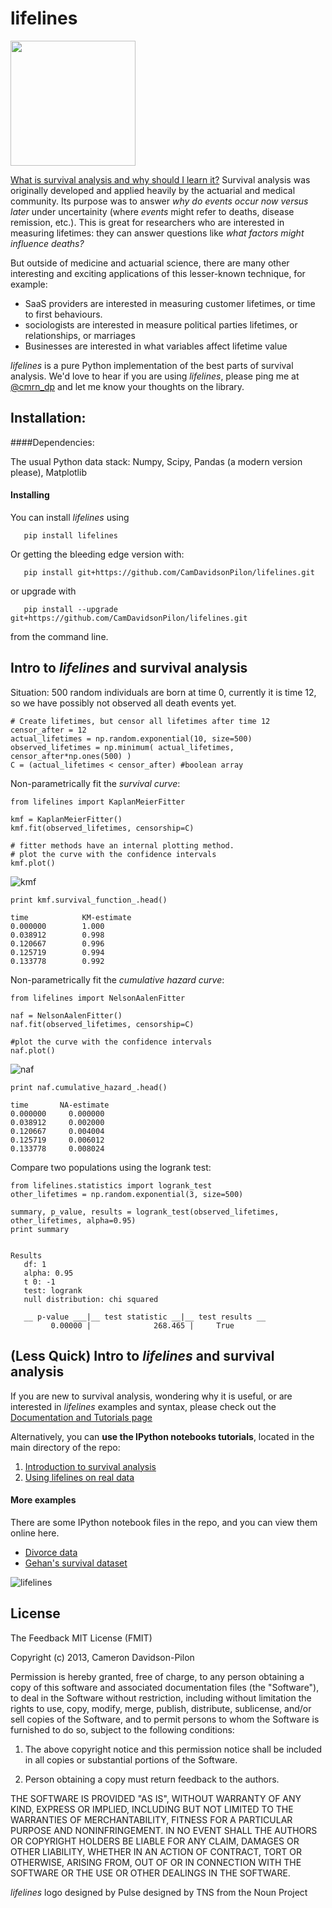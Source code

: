 
lifelines
===========

<img src="http://i.imgur.com/pwGRqiR.png" height=200 />


[What is survival analysis and why should I learn it?](http://lifelines.readthedocs.org/en/latest/Survival%20Analysis%20intro.html)
 Survival analysis was originally developed and applied heavily by the actuarial and medical community. Its purpose was to answer *why do events occur now versus later* under uncertainity (where *events* might refer to deaths, disease remission, etc.). This is great for researchers who are interested in measuring lifetimes: they can answer questions like *what factors might influence deaths?*

But outside of medicine and actuarial science, there are many other interesting and exciting applications of this 
lesser-known technique, for example:
- SaaS providers are interested in measuring customer lifetimes, or time to first behaviours.
- sociologists are interested in measure political parties lifetimes, or relationships, or marriages
- Businesses are interested in what variables affect lifetime value

*lifelines* is a pure Python implementation of the best parts of survival analysis. We'd love to hear if you are using *lifelines*, please ping me at [@cmrn_dp](https://twitter.com/Cmrn_DP) and let me know your 
thoughts on the library. 

## Installation:


####Dependencies:

The usual Python data stack: Numpy, Scipy, Pandas (a modern version please), Matplotlib

#### Installing

You can install *lifelines* using 
      
       pip install lifelines

Or getting the bleeding edge version with:

       pip install git+https://github.com/CamDavidsonPilon/lifelines.git

or upgrade with 

       pip install --upgrade git+https://github.com/CamDavidsonPilon/lifelines.git


from the command line. 


## Intro to *lifelines* and survival analysis
    
Situation: 500 random individuals are born at time 0, currently it is time 12, so we have possibly not observed all death events yet.

    # Create lifetimes, but censor all lifetimes after time 12
    censor_after = 12
    actual_lifetimes = np.random.exponential(10, size=500)
    observed_lifetimes = np.minimum( actual_lifetimes, censor_after*np.ones(500) )
    C = (actual_lifetimes < censor_after) #boolean array

Non-parametrically fit the *survival curve*:

    from lifelines import KaplanMeierFitter

    kmf = KaplanMeierFitter()
    kmf.fit(observed_lifetimes, censorship=C) 

    # fitter methods have an internal plotting method.
    # plot the curve with the confidence intervals
    kmf.plot()

![kmf](http://i.imgur.com/Bq73IfNl.png)

    print kmf.survival_function_.head()

    time            KM-estimate
    0.000000        1.000
    0.038912        0.998
    0.120667        0.996
    0.125719        0.994
    0.133778        0.992

Non-parametrically fit the *cumulative hazard curve*:

    from lifelines import NelsonAalenFitter

    naf = NelsonAalenFitter()
    naf.fit(observed_lifetimes, censorship=C) 

    #plot the curve with the confidence intervals
    naf.plot()

![naf](http://i.imgur.com/2L7arWX.png)

    print naf.cumulative_hazard_.head()

    time       NA-estimate
    0.000000     0.000000
    0.038912     0.002000
    0.120667     0.004004
    0.125719     0.006012
    0.133778     0.008024

Compare two populations using the logrank test:

    from lifelines.statistics import logrank_test
    other_lifetimes = np.random.exponential(3, size=500)

    summary, p_value, results = logrank_test(observed_lifetimes, other_lifetimes, alpha=0.95)
    print summary

    
    Results
       df: 1
       alpha: 0.95
       t 0: -1
       test: logrank
       null distribution: chi squared

       __ p-value ___|__ test statistic __|__ test results __
             0.00000 |              268.465 |     True    
    

## (Less Quick) Intro to *lifelines* and survival analysis

If you are new to survival analysis, wondering why it is useful, or are interested in *lifelines* examples and syntax,
please check out the [Documentation and Tutorials page](http://lifelines.readthedocs.org/en/latest/index.html)

Alternatively, you can **use the IPython notebooks tutorials**, located in the main directory of the repo:

1. [Introduction to survival analysis](http://nbviewer.ipython.org/github/CamDavidsonPilon/lifelines/blob/master/Survival%20Analysis%20intro.ipynb)
2. [Using lifelines on real data](http://nbviewer.ipython.org/github/CamDavidsonPilon/lifelines/blob/master/Intro%20to%20lifelines.ipynb) 


#### More examples

There are some IPython notebook files in the repo, and you can view them online here.

- [Divorce data](http://nbviewer.ipython.org/urls/raw.github.com/CamDavidsonPilon/lifelines/master/datasets/Divorces%2520Rates.ipynb)
- [Gehan's survival dataset](http://nbviewer.ipython.org/urls/raw.github.com/CamDavidsonPilon/lifelines/master/datasets/The%2520Gehan%2520Survival%2520Data.ipynb)


![lifelines](http://i.imgur.com/QXW71zA.png)


## License

The Feedback MIT License (FMIT) 

Copyright (c) 2013, Cameron Davidson-Pilon

Permission is hereby granted, free of charge, to any person obtaining a copy of
this software and associated documentation files (the "Software"), to deal in
the Software without restriction, including without limitation the rights to
use, copy, modify, merge, publish, distribute, sublicense, and/or sell copies of
the Software, and to permit persons to whom the Software is furnished to do so,
subject to the following conditions:

1. The above copyright notice and this permission notice shall be included in all
copies or substantial portions of the Software.

2. Person obtaining a copy must return feedback to the authors.

THE SOFTWARE IS PROVIDED "AS IS", WITHOUT WARRANTY OF ANY KIND, EXPRESS OR
IMPLIED, INCLUDING BUT NOT LIMITED TO THE WARRANTIES OF MERCHANTABILITY, FITNESS
FOR A PARTICULAR PURPOSE AND NONINFRINGEMENT. IN NO EVENT SHALL THE AUTHORS OR
COPYRIGHT HOLDERS BE LIABLE FOR ANY CLAIM, DAMAGES OR OTHER LIABILITY, WHETHER
IN AN ACTION OF CONTRACT, TORT OR OTHERWISE, ARISING FROM, OUT OF OR IN
CONNECTION WITH THE SOFTWARE OR THE USE OR OTHER DEALINGS IN THE SOFTWARE.


*lifelines* logo designed by Pulse designed by TNS from the Noun Project
